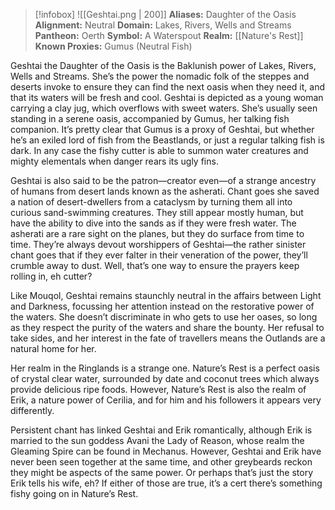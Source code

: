 > [!infobox]
> ![[Geshtai.png | 200]]
>  **Aliases:** Daughter of the Oasis
> **Alignment:** Neutral
> **Domain:** Lakes, Rivers, Wells and Streams
> **Pantheon:** Oerth
> **Symbol:** A Waterspout
> **Realm:** [[Nature's Rest]]
> **Known Proxies:** Gumus (Neutral Fish)

Geshtai the Daughter of the Oasis is the Baklunish power of Lakes, Rivers, Wells and Streams. She’s the power the nomadic folk of the steppes and deserts invoke to ensure they can find the next oasis when they need it, and that its waters will be fresh and cool. Geshtai is depicted as a young woman carrying a clay jug, which overflows with sweet waters. She’s usually seen standing in a serene oasis, accompanied by Gumus, her talking fish companion. It’s pretty clear that Gumus is a proxy of Geshtai, but whether he’s an exiled lord of fish from the Beastlands, or just a regular talking fish is dark. In any case the fishy cutter is able to summon water creatures and mighty elementals when danger rears its ugly fins.

Geshtai is also said to be the patron—creator even—of a strange ancestry of humans from desert lands known as the asherati. Chant goes she saved a nation of desert-dwellers from a cataclysm by turning them all into curious sand-swimming creatures. They still appear mostly human, but have the ability to dive into the sands as if they were fresh water. The asherati are a rare sight on the planes, but they do surface from time to time. They’re always devout worshippers of Geshtai—the rather sinister chant goes that if they ever falter in their veneration of the power, they’ll crumble away to dust. Well, that’s one way to ensure the prayers keep rolling in, eh cutter?

Like Mouqol, Geshtai remains staunchly neutral in the affairs between Light and Darkness, focussing her attention instead on the restorative power of the waters. She doesn’t discriminate in who gets to use her oases, so long as they respect the purity of the waters and share the bounty. Her refusal to take sides, and her interest in the fate of travellers means the Outlands are a natural home for her.

Her realm in the Ringlands is a strange one. Nature’s Rest is a perfect oasis of crystal clear water, surrounded by date and coconut trees which always provide delicious ripe foods. However, Nature’s Rest is also the realm of Erik, a nature power of Cerilia, and for him and his followers it appears very differently.

Persistent chant has linked Geshtai and Erik romantically, although Erik is married to the sun goddess Avani the Lady of Reason, whose realm the Gleaming Spire can be found in Mechanus. However, Geshtai and Erik have never been seen together at the same time, and other greybeards reckon they might be aspects of the same power. Or perhaps that’s just the story Erik tells his wife, eh? If either of those are true, it’s a cert there’s something fishy going on in Nature’s Rest.